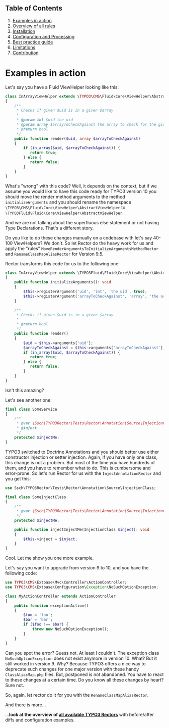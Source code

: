 ## Table of Contents
1. [Examples in action](./examples_in_action.md)
2. [Overview of all rules](./all_rectors_overview.md)
3. [Installation](./installation.md)
4. [Configuration and Processing](./configuration_and_processing.md)
5. [Best practice guide](./best_practice_guide.md)
6. [Limitations](./limitations.md)
7. [Contribution](./contribution.md)

# Examples in action
Let's say you have a Fluid ViewHelper looking like this:

```php
class InArrayViewHelper extends \TYPO3\CMS\Fluid\Core\ViewHelper\AbstractViewHelper
{
    /**
     * Checks if given $uid is in a given $array
     *
     * @param int $uid the uid
     * @param array $arrayToCheckAgainst the array to check for the given $uid
     * @return bool
     */
    public function render($uid, array $arrayToCheckAgainst)
    {
        if (in_array($uid, $arrayToCheckAgainst)) {
           return true;
        } else {
           return false;
        }
    }
}
```

What's "wrong" with this code? Well, it depends on the context, but if we assume you would like to have this code ready
for TYPO3 version 10 you should move the render method arguments to the method `initializeArguments` and you should
rename the namespace `\TYPO3\CMS\Fluid\Core\ViewHelper\AbstractViewHelper` to
`\TYPO3Fluid\Fluid\Core\ViewHelper\AbstractViewHelper`.

And we are not talking about the superfluous else statement or not having Type Declarations.
That's a different story.

Do you like to do these changes manually on a codebase with let's say 40-100 ViewHelpers? We don't.
So let Rector do the heavy work for us and apply the "rules" `MoveRenderArgumentsToInitializeArgumentsMethodRector` and
`RenameClassMapAliasRector` for Version 9.5.

Rector transforms this code for us to the following one:

```php
class InArrayViewHelper extends \TYPO3Fluid\Fluid\Core\ViewHelper\AbstractViewHelper
{
    public function initializeArguments(): void
    {
        $this->registerArgument('uid', 'int', 'the uid', true);
        $this->registerArgument('arrayToCheckAgainst', 'array', 'the array to check for the given $uid', true);
    }

    /**
     * Checks if given $uid is in a given $array
     *
     * @return bool
     */
    public function render()
    {
        $uid = $this->arguments['uid'];
        $arrayToCheckAgainst = $this->arguments['arrayToCheckAgainst'];
        if (in_array($uid, $arrayToCheckAgainst)) {
           return true;
        } else {
           return false;
        }
    }
}
```
Isn't this amazing?

Let's see another one:

```php
final class SomeService
{
    /**
     * @var \Ssch\TYPO3Rector\Tests\Rector\Annotation\Source\InjectionClass
     * @inject
     */
    protected $injectMe;
}
```

TYPO3 switched to Doctrine Annotations and you should better use either constructor injection or setter injection.
Again, if you have only one class, this change is not a problem.
But most of the time you have hundreds of them, and you have to remember what to do.
This is cumbersome and error-prone. So let's run Rector for us with the `InjectAnnotationRector` and you get this:

```php
use Ssch\TYPO3Rector\Tests\Rector\Annotation\Source\InjectionClass;

final class SomeInjectClass
{
    /**
     * @var \Ssch\TYPO3Rector\Tests\Rector\Annotation\Source\InjectionClass
     */
    protected $injectMe;

    public function injectInjectMe(InjectionClass $inject): void
    {
        $this->inject = $inject;
    }
}
```

Cool. Let me show you one more example.

Let's say you want to upgrade from version 9 to 10, and you have the following code:

```php
use TYPO3\CMS\Extbase\Mvc\Controller\ActionController;
use TYPO3\CMS\Extbase\Configuration\Exception\NoSuchOptionException;

class MyActionController extends ActionController
{
    public function exceptionAction()
    {
        $foo = 'foo';
        $bar = 'bar';
        if ($foo !== $bar) {
            throw new NoSuchOptionException();
        }
    }
}
```

Can you spot the error? Guess not. At least I couldn't.
The exception class `NoSuchOptionException` does not exist anymore in version 10.
What? But it still worked in version 9. Why?
Because TYPO3 offers a nice way to deprecate such changes for one major version with these handy `ClassAliasMap.php` files.
But, postponed is not abandoned. You have to react to these changes at a certain time.
Do you know all these changes by heart? Sure not.

So, again, let rector do it for you with the `RenameClassMapAliasRector`.

And there is more...

...**look at the overview of [all available TYPO3 Rectors](/docs/all_rectors_overview.md)** with before/after diffs and configuration examples.

